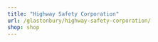 ```yaml
---
title: "Highway Safety Corporation"
url: /glastonbury/highway-safety-corporation/
shop: shop
---
```

